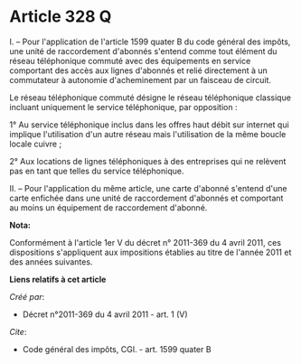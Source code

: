 # Article 328 Q

I. – Pour l'application de l'article 1599 quater B du code général des impôts, une unité de raccordement d'abonnés s'entend
comme tout élément du réseau téléphonique commuté avec des équipements en service comportant des accès aux lignes d'abonnés
et relié directement à un commutateur à autonomie d'acheminement par un faisceau de circuit.

Le réseau téléphonique commuté désigne le réseau téléphonique classique incluant uniquement le service téléphonique, par
opposition :

1° Au service téléphonique inclus dans les offres haut débit sur internet qui implique l'utilisation d'un autre réseau mais
l'utilisation de la même boucle locale cuivre ;

2° Aux locations de lignes téléphoniques à des entreprises qui ne relèvent pas en tant que telles du service téléphonique.

II. – Pour l'application du même article, une carte d'abonné s'entend d'une carte enfichée dans une unité de raccordement
d'abonnés et comportant au moins un équipement de raccordement d'abonné.

**Nota:**

Conformément à l'article 1er V du décret n° 2011-369 du 4 avril 2011, ces dispositions s'appliquent aux impositions établies
au titre de l'année 2011 et des années suivantes.

**Liens relatifs à cet article**

_Créé par_:

  - Décret n°2011-369 du 4 avril 2011 - art. 1 (V)

_Cite_:

  - Code général des impôts, CGI. - art. 1599 quater B
